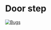 # Door step

[![Bugs](https://sonarcloud.io/api/project_badges/measure?project=fssa-batch3_santhosh.devendran__web_project&metric=bugs)](https://sonarcloud.io/summary/new_code?id=fssa-batch3_santhosh.devendran__web_project)
